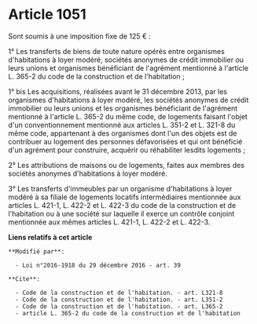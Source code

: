 # Article 1051

Sont soumis à une imposition fixe de 125 € : 

1° Les transferts de biens de toute nature opérés entre organismes d'habitations à loyer modéré, sociétés anonymes de crédit
immobilier ou leurs unions et organismes bénéficiant de l'agrément mentionné à l'article L. 365-2 du code de la construction
et de l'habitation ; 

1° bis Les acquisitions, réalisées avant le 31 décembre 2013, par les organismes d'habitations à loyer modéré, les sociétés
anonymes de crédit immobilier ou leurs unions et les organismes bénéficiant de l'agrément mentionné à l'article L. 365-2 du
même code, de logements faisant l'objet d'un conventionnement mentionné aux articles L. 351-2 et L. 321-8 du même code,
appartenant à des organismes dont l'un des objets est de contribuer au logement des personnes défavorisées et qui ont
bénéficié d'un agrément pour construire, acquérir ou réhabiliter lesdits logements ; 

2° Les attributions de maisons ou de logements, faites aux membres des sociétés anonymes d'habitations à loyer modéré.

3° Les transferts d'immeubles par un organisme d'habitations à loyer modéré à sa filiale de logements locatifs intermédiaires
mentionnée aux articles L. 421-1, L. 422-2 et L. 422-3 du code de la construction et de l'habitation ou à une société sur
laquelle il exerce un contrôle conjoint mentionnée aux mêmes articles L. 421-1, L. 422-2 et L. 422-3.

**Liens relatifs à cet article**

	**Modifié par**:

	  - Loi n°2016-1918 du 29 décembre 2016 - art. 39

	**Cite**:

	  - Code de la construction et de l'habitation. - art. L321-8
	  - Code de la construction et de l'habitation. - art. L351-2
	  - Code de la construction et de l'habitation. - art. L365-2
	  - article L. 365-2 du code de la construction et de l'habitation
